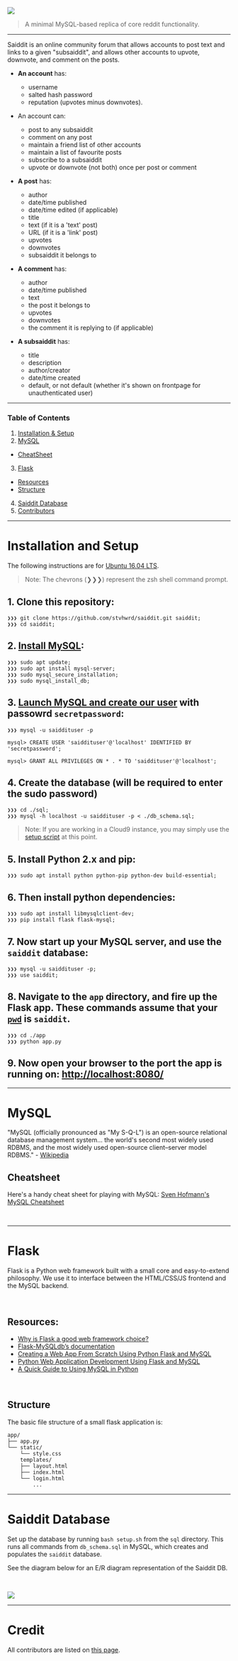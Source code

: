 ![](https://raw.githubusercontent.com/stvhwrd/saiddit/master/app/static/images/snoo-saiddit.png)

> A minimal MySQL-based replica of core reddit functionality.

----

Saiddit is an online community forum that allows accounts to post text and links to a given "subsaiddit", and allows other accounts to upvote, downvote, and comment on the posts.

* **An account** has:
    * username
    * salted hash password
    * reputation (upvotes minus downvotes).
* An account can:
    * post to any subsaiddit
    * comment on any post
    * maintain a friend list of other accounts
    * maintain a list of favourite posts
    * subscribe to a subsaiddit
    * upvote or downvote (not both) once per post or comment
    
* **A post** has:
    * author
    * date/time published
    * date/time edited (if applicable)
    * title
    * text (if it is a 'text' post)
    * URL (if it is a 'link' post)
    * upvotes
    * downvotes
    * subsaiddit it belongs to
    
* **A comment** has:
    * author
    * date/time published
    * text
    * the post it belongs to
    * upvotes
    * downvotes
    * the comment it is replying to (if applicable)
    
* **A subsaiddit** has:
    * title
    * description
    * author/creator
    * date/time created
    * default, or not default (whether it's shown on frontpage for unauthenticated user)

----

### Table of Contents
1. [Installation & Setup](#installation-and-setup)
2. [MySQL](#mysql)
  + [CheatSheet](#cheatsheet)
3. [Flask](#flaskapp)
  + [Resources](#resources)
  + [Structure](#structure)
4. [Saiddit Database](#saiddit-database)
5. [Contributors](#credit)

----

# Installation and Setup
The following instructions are for [Ubuntu 16.04 LTS](https://wiki.ubuntu.com/XenialXerus/ReleaseNotes).

> Note: The chevrons (❯❯❯) represent the zsh shell command prompt.

## 1. Clone this repository:

```shell
❯❯❯ git clone https://github.com/stvhwrd/saiddit.git saiddit;
❯❯❯ cd saiddit;
```

## 2. [Install MySQL](https://www.digitalocean.com/community/tutorials/how-to-install-mysql-on-ubuntu-16-04):

```shell
❯❯❯ sudo apt update;
❯❯❯ sudo apt install mysql-server;
❯❯❯ sudo mysql_secure_installation;
❯❯❯ sudo mysql_install_db;
```

## 3. [Launch MySQL and create our user](https://www.digitalocean.com/community/tutorials/how-to-create-a-new-user-and-grant-permissions-in-mysql) with passowrd `secretpassword`:

```shell
❯❯❯ mysql -u saiddituser -p

mysql> CREATE USER 'saiddituser'@'localhost' IDENTIFIED BY 'secretpassword';

mysql> GRANT ALL PRIVILEGES ON * . * TO 'saiddituser'@'localhost';

```

## 4. Create the database (will be required to enter the sudo password)

```shell
❯❯❯ cd ./sql;
❯❯❯ mysql -h localhost -u saiddituser -p < ./db_schema.sql;
```

> Note: If you are working in a Cloud9 instance, you may simply use the [setup script](#saiddit-database) at this point.


## 5. Install Python 2.x and pip:

```shell
❯❯❯ sudo apt install python python-pip python-dev build-essential;
```


## 6. Then install python dependencies:

```shell
❯❯❯ sudo apt install libmysqlclient-dev;
❯❯❯ pip install flask flask-mysql;
```

## 7. Now start up your MySQL server, and use the `saiddit` database:

```shell
❯❯❯ mysql -u saiddituser -p;
❯❯❯ use saiddit;
```

## 8. Navigate to the `app` directory, and fire up the Flask app.  These commands assume that your [`pwd`](https://en.wikipedia.org/wiki/Pwd) is `saiddit`.

```shell
❯❯❯ cd ./app
❯❯❯ python app.py
```

## 9. Now open your browser to the port the app is running on:  [http://localhost:8080/](http://localhost:8080/)

---
# MySQL

"MySQL (officially pronounced as "My S-Q-L") is an open-source relational database management system... the world's second most widely used RDBMS, and the most widely used open-source client–server model RDBMS." - [Wikipedia](https://en.wikipedia.org/wiki/MySQL)

## Cheatsheet

Here's a handy cheat sheet for playing with MySQL: [Sven Hofmann's MySQL Cheatsheet](https://gist.github.com/hofmannsven/9164408#file-readme-md)

<br>

----

# Flask

Flask is a Python web framework built with a small core and easy-to-extend philosophy.  We use it to interface between the HTML/CSS/JS frontend and the MySQL backend.

<br>


## Resources:

* [Why is Flask a good web framework choice?](https://www.fullstackpython.com/flask.html)
* [Flask-MySQLdb’s documentation](http://flask-mysqldb.readthedocs.io/en/latest/)
* [Creating a Web App From Scratch Using Python Flask and MySQL](http://code.tutsplus.com/tutorials/creating-a-web-app-from-scratch-using-python-flask-and-mysql--cms-22972)
* [Python Web Application Development Using Flask and MySQL](http://codehandbook.org/python-web-application-development-using-flask-and-mysql/)
* [A Quick Guide to Using MySQL in Python](http://ianhowson.com/a-quick-guide-to-using-mysql-in-python.html)

<br>


## Structure

The basic file structure of a small flask application is:

````
app/
├── app.py
└── static/
    └── style.css
    templates/
    ├── layout.html
    ├── index.html
    └── login.html
        ...
````

----

# Saiddit Database

Set up the database by running `bash setup.sh` from the `sql` directory.
This runs all commands from `db_schema.sql` in MySQL, which creates and populates the `saiddit` database.

See the diagram below for an E/R diagram representation of the Saiddit DB.

<br>

![](https://raw.githubusercontent.com/stvhwrd/saiddit/master/saiddit-entity_relationship.png)

----

# Credit

All contributors are listed on [this page](https://github.com/stvhwrd/saiddit/graphs/contributors).
